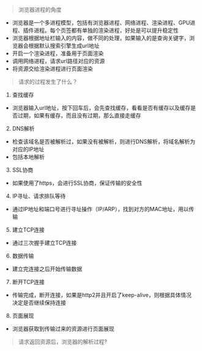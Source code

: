 > 浏览器进程的角度
- 浏览器是一个多进程模型，包括有浏览器进程、网络进程、渲染进程、GPU进程、插件进程。每个页签都有单独的渲染进程，好处是可以提升稳定性
- 浏览器根据地址栏输入的内容，做不同的处理，如果输入的是查询关键字，浏览器会根据默认搜索引擎生成url地址
- 开启一个渲染进程，准备用于页面渲染
- 调用网络进程，请求url路径对应的资源
- 将资源交给渲染进程进行页面渲染

> 请求的过程发生了什么？

1. 查找缓存
- 浏览器输入url地址，按下回车后，会先查找缓存，看看是否有缓存以及缓存是否过期，如果有缓存，而且没有过期，那么直接走缓存

2. DNS解析
- 检查该域名是否被解析过，如果没有被解析，则进行DNS解析，将域名解析为对应的IP地址
- 包括本地解析

3. SSL协商
- 如果使用了https，会进行SSL协商，保证传输的安全性

4. IP寻址、请求排队等待
- 通过IP地址和端口号进行寻址操作（IP/ARP），找到对方的MAC地址，用以传输

5. 建立TCP连接
- 通过三次握手建立TCP连接

6. 数据传输
- 建立完连接之后开始传输数据

7. 断开TCP连接
- 传输完成，断开连接，如果是http2并且开启了keep-alive，则根据具体情况决定是否继续保持连接

8. 页面展现
- 浏览器获取到传输过来的资源进行页面展现

> 请求返回资源后，浏览器的解析过程?
